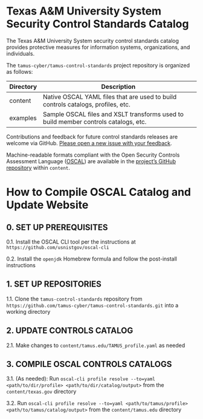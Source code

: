 # Texas A&M University System Security Control Standards Catalog

The Texas A&M University System security control standards catalog provides protective measures for information systems, organizations, and individuals.

The `tamus-cyber/tamus-control-standards` project repository is organized as follows:

| Directory | Description |
|---|---|
| content | Native OSCAL YAML files that are used to build controls catalogs, profiles, etc. |
| examples | Sample OSCAL files and XSLT transforms used to build member controls catalogs, etc. |

Contributions and feedback for future control standards releases are welcome via GitHub. [Please open a new issue with your feedback](https://github.com/tamus-cyber/tamus-control-standards/issues).

Machine-readable formats compliant with the Open Security Controls Assessment Language ([OSCAL](https://pages.nist.gov/OSCAL/)) are available in the [project’s GitHub repository](https://github.com/tamus-cyber/tamus-control-standards) within `content`.

# How to Compile OSCAL Catalog and Update Website

## 0. SET UP PREREQUISITES

0.1. Install the OSCAL CLI tool per the instructions at `https://github.com/usnistgov/oscal-cli`

0.2. Install the `openjdk` Homebrew formula and follow the post-install instructions

## 1. SET UP REPOSITORIES

1.1. Clone the `tamus-control-standards` repository from `https://github.com/tamus-cyber/tamus-control-standards.git` into a working directory

## 2. UPDATE CONTROLS CATALOG

2.1. Make changes to `content/tamus.edu/TAMUS_profile.yaml` as needed

## 3. COMPILE OSCAL CONTROLS CATALOGS

3.1. (As needed): Run `oscal-cli profile resolve --to=yaml <path/to/dir/profile> <path/to/dir/catalog/output>` from the `content/texas.gov` directory

3.2. Run `oscal-cli profile resolve --to=yaml <path/to/tamus/profile> <path/to/tamus/catalog/output>` from the `content/tamus.edu` directory
